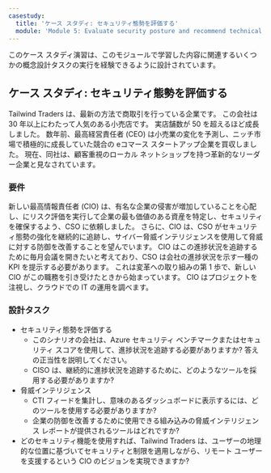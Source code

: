 ```yaml
---
casestudy:
  title: 'ケース スタディ: セキュリティ態勢を評価する'
  module: 'Module 5: Evaluate security posture and recommend technical strategies'
---
```


このケース スタディ演習は、このモジュールで学習した内容に関連するいくつかの概念設計タスクの実行を経験できるように設計されています。

## ケース スタディ: セキュリティ態勢を評価する

Tailwind Traders は、最新の方法で商取引を行っている企業です。 この会社は 30 年以上にわたって人気のある小売店です。 実店舗数が 50 を超えるほど成長しました。 数年前、最高経営責任者 (CEO) は小売業の変化を予測し、ニッチ市場で積極的に成長していた競合の eコマース スタートアップ企業を買収しました。  現在、同社は、顧客重視のローカル ネットショップを持つ革新的なリーダー企業と見なされています。

### 要件

新しい最高情報責任者 (CIO) は、有名な企業の侵害が増加していることを心配し、にリスク評価を実行して企業の最も価値のある資産を特定し、セキュリティを確保するよう、CSO に依頼しました。 さらに、CIO は、CSO がセキュリティ態勢の強化を継続的に追跡し、サイバー脅威インテリジェンスを使用して脅威に対する防御を改善することを望んでいます。 CIO はこの進捗状況を追跡するために毎月会議を開きたいと考えており、CSO は会社の進捗状況を示す一種の KPI を提示する必要があります。 これは変革への取り組みの第 1 歩で、新しい CIO がこの職務を引き受けたときから始まっています。 CIO はプロジェクトを注視し、クラウドでの IT の運用を調べます。

### 設計タスク

* セキュリティ態勢を評価する
    - このシナリオの会社は、Azure セキュリティ ベンチマークまたはセキュリティ スコアを使用して、進捗状況を追跡する必要がありますか? 答えの正当性を説明してください。
    - CISO は、継続的に進捗状況を追跡するために、どのようなツールを採用する必要がありますか?
* 脅威インテリジェンス
    - CTI フィードを集計し、意味のあるダッシュボードに表示するには、どのツールを使用する必要がありますか?
    - 企業の防御を改善するために使用できる組み込みの脅威インテリジェンス レポートが提供されるツールはどれですか?
* どのセキュリティ機能を使用すれば、Tailwind Traders は、ユーザーの地理的な位置に基づいてセキュリティと制限を適用しながら、リモート ユーザーを支援するという CIO のビジョンを実現できますか?